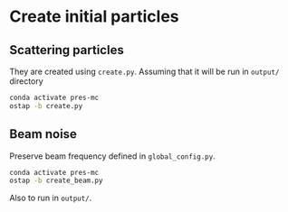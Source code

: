 # Create initial particles

## Scattering particles

They are created using `create.py`.
Assuming that it will be run in `output/` directory

```bash
conda activate pres-mc
ostap -b create.py
```

## Beam noise

Preserve beam frequency defined in `global_config.py`.

```bash
conda activate pres-mc
ostap -b create_beam.py
```

Also to run in `output/`.
